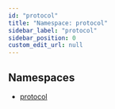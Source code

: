 ```yaml
---
id: "protocol"
title: "Namespace: protocol"
sidebar_label: "protocol"
sidebar_position: 0
custom_edit_url: null
---
```


## Namespaces

- [protocol](protocol.protocol.md)
